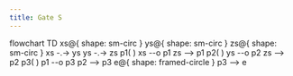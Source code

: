 ```yaml
---
title: Gate S
---
```

flowchart TD
    xs@{ shape: sm-circ }
    ys@{ shape: sm-circ }
    zs@{ shape: sm-circ }
    xs -.-> ys
    ys -.-> zs
    p1( )
    xs --o p1
    zs --> p1
    p2( )
    ys --o p2
    zs --> p2
    p3( )
    p1 --o p3
    p2 --> p3
    e@{ shape: framed-circle }
    p3 --> e
